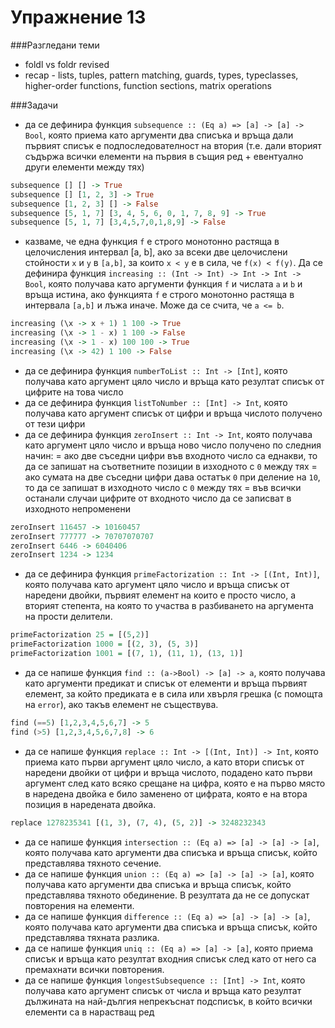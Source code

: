 Упражнение 13
=========

###Разгледани теми
- foldl vs foldr revised
- recap - lists, tuples, pattern matching, guards, types, typeclasses, higher-order functions, function sections, matrix operations

###Задачи
- да се дефинира функция `subsequence :: (Eq a) => [a] -> [a] -> Bool`, която приема като аргументи два списъка и връща дали първият списък е подпоследователност на втория (т.е. дали вторият съдържа всички елементи на първия в същия ред + евентуално други елементи между тях)
```haskell
subsequence [] [] -> True
subsequence [] [1, 2, 3] -> True
subsequence [1, 2, 3] [] -> False
subsequence [5, 1, 7] [3, 4, 5, 6, 0, 1, 7, 8, 9] -> True
subsequence [5, 1, 7] [3,4,5,7,0,1,8,9] -> False
```
- казваме, че една функция `f` е строго монотонно растяща в целочисления интервал [a, b], ако за всеки две целочислени стойности `x` и `y` в `[a,b]`, за които `x < y` е в сила, че `f(x) < f(y)`. Да се дефинира функция `increasing :: (Int -> Int) -> Int -> Int -> Bool`, която получава като аргументи функция `f` и числата `a` и `b` и връща истина, ако функцията `f` е строго монотонно растяща в интервала `[a,b]` и лъжа иначе. Може да се счита, че `a <= b`.
```haskell
increasing (\x -> x + 1) 1 100 -> True
increasing (\x -> 1 - x) 1 100 -> False
increasing (\x -> 1 - x) 100 100 -> True
increasing (\x -> 42) 1 100 -> False
```
- да се дефинира функция `numberToList :: Int -> [Int]`, която получава като аргумент цяло число и връща като резултат списък от цифрите на това число
- да се дефинира функция `listToNumber :: [Int] -> Int`, която получава като аргумент списък от цифри и връща числото получено от тези цифри
- да се дефинира функция `zeroInsert :: Int -> Int`, която получава като аргумент цяло число и връща ново число получено по следния начин:
    = ако две съседни цифри във входното число са еднакви, то да се запишат на съответните позиции в изходното с `0` между тях
    = ако сумата на две съседни цифри дава остатък `0` при деление на `10`, то да се запишат в изходното число с `0` между тях
    = във всички останали случаи цифрите от входното число да се записват в изходното непроменени
```haskell
zeroInsert 116457 -> 10160457
zeroInsert 777777 -> 70707070707
zeroInsert 6446 -> 6040406
zeroInsert 1234 -> 1234
```
- да се дефинира функция `primeFactorization :: Int -> [(Int, Int)]`, която получава като аргумент цяло число и връща списък от наредени двойки, първият елемент на които е просто число, а вторият степента, на която то участва в разбиването на аргумента на прости делители.
```haskell
primeFactorization 25 = [(5,2)]
primeFactorization 1000 = [(2, 3), (5, 3)]
primeFactorization 1001 = [(7, 1), (11, 1), (13, 1)]
```
- да се напише функция `find :: (a->Bool) -> [a] -> a`, която получава като аргументи предикат и списък от елементи и връща първият елемент, за който предиката е в сила или хвърля грешка (с помощта на `error`), ако такъв елемент не съществува.
```haskell
find (==5) [1,2,3,4,5,6,7] -> 5
find (>5) [1,2,3,4,5,6,7,8] -> 6
```
- да се напише функция `replace :: Int -> [(Int, Int)] -> Int`, която приема като първи аргумент цяло число, а като втори списък от наредени двойки от цифри и връща числото, подадено като първи аргумент след като всяко срещане на цифра, която е на първо място в наредена двойка е било заменено от цифрата, която е на втора позиция в наредената двойка.
```haskell
replace 1278235341 [(1, 3), (7, 4), (5, 2)] -> 3248232343
```
- да се напише функция `intersection :: (Eq a) => [a] -> [a] -> [a]`, която получава като аргументи два списъка и връща списък, който представлява тяхното сечение.
- да се напише функция `union :: (Eq a) => [a] -> [a] -> [a]`, която получава като аргументи два списъка и връща списък, който представлява тяхното обединение. В резултата да не се допускат повторения на елементи.
- да се напише функция `difference :: (Eq a) => [a] -> [a] -> [a]`, която получава като аргументи два списъка и връща списък, който представлява тяхната разлика.
- да се напише функция `uniq :: (Eq a) => [a] -> [a]`, която приема списък и връща като резултат входния списък след като от него са премахнати всички повторения.
- да се напише функция `longestSubsequence :: [Int] -> Int`, която получава като аргумент списък от числа и връща като резултат дължината на най-дългия непрекъснат подсписък, в който всички елементи са в нарастващ ред
